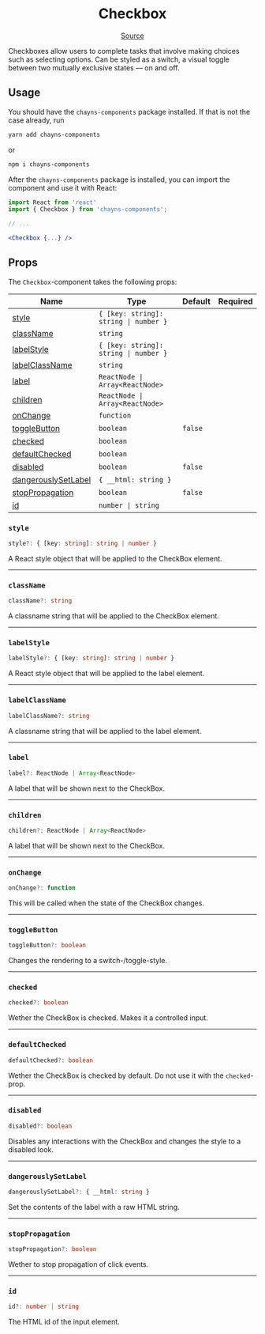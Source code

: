 <h1 align="center">Checkbox</h1>

<p align="center">
    <a href="src/react-chayns-checkbox/component/Checkbox.jsx">Source</a>
</p>

Checkboxes allow users to complete tasks that involve making choices such as
selecting options. Can be styled as a switch, a visual toggle between two
mutually exclusive states — on and off.

## Usage

You should have the `chayns-components` package installed. If that is not the
case already, run

```bash
yarn add chayns-components
```

or

```bash
npm i chayns-components
```

After the `chayns-components` package is installed, you can import the component
and use it with React:

```jsx
import React from 'react'
import { Checkbox } from 'chayns-components';

// ...

<Checkbox {...} />
```

## Props

The `Checkbox`-component takes the following props:

| Name                                        | Type                                  | Default | Required |
| ------------------------------------------- | ------------------------------------- | ------- | :------: |
| [style](#style)                             | `{ [key: string]: string \| number }` |         |          |
| [className](#classname)                     | `string`                              |         |          |
| [labelStyle](#labelstyle)                   | `{ [key: string]: string \| number }` |         |          |
| [labelClassName](#labelclassname)           | `string`                              |         |          |
| [label](#label)                             | `ReactNode \| Array<ReactNode>`       |         |          |
| [children](#children)                       | `ReactNode \| Array<ReactNode>`       |         |          |
| [onChange](#onchange)                       | `function`                            |         |          |
| [toggleButton](#togglebutton)               | `boolean`                             | `false` |          |
| [checked](#checked)                         | `boolean`                             |         |          |
| [defaultChecked](#defaultchecked)           | `boolean`                             |         |          |
| [disabled](#disabled)                       | `boolean`                             | `false` |          |
| [dangerouslySetLabel](#dangerouslysetlabel) | `{ __html: string }`                  |         |          |
| [stopPropagation](#stoppropagation)         | `boolean`                             | `false` |          |
| [id](#id)                                   | `number \| string`                    |         |          |

### `style`

```ts
style?: { [key: string]: string | number }
```

A React style object that will be applied to the CheckBox element.

---

### `className`

```ts
className?: string
```

A classname string that will be applied to the CheckBox element.

---

### `labelStyle`

```ts
labelStyle?: { [key: string]: string | number }
```

A React style object that will be applied to the label element.

---

### `labelClassName`

```ts
labelClassName?: string
```

A classname string that will be applied to the label element.

---

### `label`

```ts
label?: ReactNode | Array<ReactNode>
```

A label that will be shown next to the CheckBox.

---

### `children`

```ts
children?: ReactNode | Array<ReactNode>
```

A label that will be shown next to the CheckBox.

---

### `onChange`

```ts
onChange?: function
```

This will be called when the state of the CheckBox changes.

---

### `toggleButton`

```ts
toggleButton?: boolean
```

Changes the rendering to a switch-/toggle-style.

---

### `checked`

```ts
checked?: boolean
```

Wether the CheckBox is checked. Makes it a controlled input.

---

### `defaultChecked`

```ts
defaultChecked?: boolean
```

Wether the CheckBox is checked by default. Do not use it with the
`checked`-prop.

---

### `disabled`

```ts
disabled?: boolean
```

Disables any interactions with the CheckBox and changes the style to a disabled
look.

---

### `dangerouslySetLabel`

```ts
dangerouslySetLabel?: { __html: string }
```

Set the contents of the label with a raw HTML string.

---

### `stopPropagation`

```ts
stopPropagation?: boolean
```

Wether to stop propagation of click events.

---

### `id`

```ts
id?: number | string
```

The HTML id of the input element.
